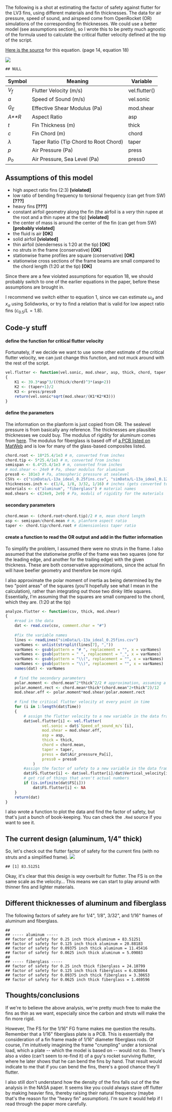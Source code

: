 The following is a shot at estimating the factor of safety against flutter for the LV3 fins, using different materials and fin thicknesses. The data for air pressure, speed of sound, and airspeed come from OpenRocket (OR) simulations of the corresponding fin thicknesses. We could use a better model (see assumptions section), so I wrote this to be pretty much agnostic of the formula used to calculate the critical flutter velocity defined at the top of the script.

[Here is the source](http://ntrs.nasa.gov/archive/nasa/casi.ntrs.nasa.gov/19930085030.pdf) for this equation. (page 14, equation 18)

![](flutterAnalysis_files/figure-markdown_github/show_the_equations-1.png)

    ## NULL

| Symbol            | Meaning                               | Variable      |
|-------------------|---------------------------------------|---------------|
| *V*<sub>*f*</sub> | Flutter Velocity (m/s)                | vel.flutter() |
| *a*               | Speed of Sound (m/s)                  | vel.sonic     |
| *G*<sub>*E*</sub> | Effective Shear Modulus (Pa)          | mod.shear     |
| *A**R*            | Aspect Ratio                          | asp           |
| *t*               | Fin Thickness (m)                     | thick         |
| *c*               | Fin Chord (m)                         | chord         |
| *λ*               | Taper Ratio (Tip Chord to Root Chord) | taper         |
| *p*               | Air Pressure (Pa)                     | press         |
| *p*<sub>*o*</sub> | Air Pressure, Sea Level (Pa)          | press0        |

Assumptions of this model
-------------------------

-   high aspect ratio fins (2:3) **\[violated\]**
-   low ratio of bending frequency to torsional frequency (can get from SW) **\[???\]**
-   heavy fins **\[???\]**
-   constant airfoil geometry along the fin (the airfoil is a *very* thin rupee at the root and a thin rupee at the tip) **\[violated\]**
-   the center of mass is around the center of the fin (can get from SW) **\[probably violated\]**
-   the fluid is air **\[OK\]**
-   solid airfoil **\[violated\]**
-   thin airfoil (slenderness is 1:20 at the tip) **\[OK\]**
-   no struts in the frame (conservative) **\[OK\]**
-   stationwise frame profiles are square (conservative) **\[OK\]**
-   stationwise cross sections of the frame beams are small compared to the chord length (1:20 at the tip) **\[OK\]**

Since there are a few violated assumptions for equation 18, we should probably switch to one of the earlier equations in the paper, before these assumptions are brought in.

I recommend we switch either to equation 1, since we can estimate *ω*<sub>*α*</sub> and *x*<sub>*α*</sub> using Solidworks, or try to find a relation that is valid for low aspect ratio fins (*c*<sub>0.5</sub>/*L* = 1.8).

Code-y stuff
------------

#### define the function for critical flutter velocity

Fortunately, if we decide we want to use some other estimate of the critical flutter velocity, we can just change this function, and not muck around with the rest of the script.

``` r
vel.flutter <- function(vel.sonic, mod.shear, asp, thick, chord, taper, press, press0)
{
    K1 <- 39.3*asp^3/((thick/chord)^3*(asp+2))
    K2 <- (taper+1)/2
    K3 <- press/press0
    return(vel.sonic*sqrt(mod.shear/(K1*K2*K3)))
}
```

#### define the parameters

The information on the planform is just copied from OR. The sealevel pressure is from basically any reference. The thicknesses are plausible thicknesses we could buy. The modulus of rigidity for aluminum comes from [here](http://www.engineeringtoolbox.com/modulus-rigidity-d_946.html). The modulus for fiberglass is based off of [a PCB listed on MatWeb](http://www.matweb.com/search/DataSheet.aspx?MatGUID=952559b637a940658f6ab71767504fdc) and is low for many of the glass-based composites listed.

``` r
chord.root <- 18*25.4/1e3 # m, converted from inches
chord.tip <- 5*25.4/1e3 # m, converted from inches
semispan <- 6.4*25.4/1e3 # m, converted from inches
# mod.shear <- 24e9 # Pa, shear modulus for aluminum
press0 <- 101e3 # Pa, atmospheric pressure at sealevel
CSVs <- c("simData/L-13a_ideal_0.25fins.csv", "simData/L-13a_ideal_0.125fins.csv", "simData/L-13a_ideal_0.09375fins.csv", "simData/L-13a_ideal_0.0625fins.csv") # names of the OR outputs
thicknesses.inch <- c(1/4, 1/8, 3/32, 1/16) # inches (gets converted to meters later)
materials <- c("aluminum", "fiberglass") # material names
mod.shears <- c(24e9, 2e9) # Pa, moduli of rigidity for the materials
```

#### secondary parameters

``` r
chord.mean <- (chord.root+chord.tip)/2 # m, mean chord length
asp <- semispan/chord.mean # m, planform aspect ratio
taper <- chord.tip/chord.root # dimensionless taper ratio
```

#### create a function to read the OR output and add in the flutter information

To simplify the problem, I assumed there were no struts in the frame. I also assumed that the stationwise profile of the frame was two squares (one for the leading edge, and another for the trailing edge) with the given thickness. These are both conservative approximations, since the actual fin will have beefier geometry and therefore be more rigid.

I also approximate the polar moment of inertia as being determined by the two "point areas" of the squares (you'll hopefully see what I mean in the calculation), rather than integrating out those two dinky little squares. Essentially, I'm assuming that the squares are small compared to the chord, which they are. (1:20 at the tip)

``` r
analyze.flutter <- function(csv, thick, mod.shear)
{
    #read in the data
    dat <- read.csv(csv, comment.char = "#")
    
    #fix the variable names
    lines <- readLines("simData/L-13a_ideal_0.25fins.csv")
    varNames <- unlist(strsplit(lines[7], ","))
    varNames <- gsub(pattern = "# ", replacement = "", x = varNames)
    varNames <- gsub(pattern = " ", replacement = "_", x = varNames)
    varNames <- gsub(pattern = "\\(", replacement = "", x = varNames)
    varNames <- gsub(pattern = "\\)", replacement = "", x = varNames)
    names(dat) <- varNames
    
    # find the secondary parameters
    polar.moment <- chord.mean^2*thick^2/2 # approximation, assuming a frame with no struts and a square cross section, using "point areas"
    polar.moment.rect <- chord.mean*thick*(chord.mean^2+thick^2)/12
    mod.shear.eff <- polar.moment*mod.shear/polar.moment.rect
    
    # find the critical flutter velocity at every point in time
    for (i in 1:length(dat$Time))
    { 
        # assign the flutter velocity to a new variable in the data frame
        dat$vel.flutter[i] <- vel.flutter(
                vel.sonic = dat$`Speed_of_sound_m/s`[i],
                mod.shear = mod.shear.eff,
                asp = asp,
                thick = thick, 
                chord = chord.mean, 
                taper = taper, 
                press = dat$Air_pressure_Pa[i], 
                press0 = press0
            )
        #assign the factor of safety to a new variable in the data frame
        dat$FS.flutter[i] <- dat$vel.flutter[i]/dat$Vertical_velocity[i]
        # get rid of things that aren't actual numbers
        if (is.infinite(dat$FS[i])) 
            dat$FS.flutter[i] <- NA
    }
    return(dat)
}
```

I also wrote a function to plot the data and find the factor of safety, but that's just a bunch of book-keeping. You can check the `.Rmd` source if you want to see it.

The current design (aluminum, 1/4" thick)
-----------------------------------------

So, let's check out the flutter factor of safety for the current fins (with no struts and a simplified frame). ![](flutterAnalysis_files/figure-markdown_github/quarter_inch_aluminum-1.png)

    ## [1] 83.51251

Okay, it's clear that this design is *way* overbuilt for flutter. The FS is on the same scale as the velocity... This means we can start to play around with thinner fins and lighter materials.

Different thicknesses of aluminum and fiberglass
------------------------------------------------

The following factors of safety are for 1/4", 1/8", 3/32", and 1/16" frames of aluminum and fiberglass.

    ## 
    ## ----- aluminum -----
    ## factor of safety for 0.25 inch thick aluminum = 83.51251 
    ## factor of safety for 0.125 inch thick aluminum = 20.88183 
    ## factor of safety for 0.09375 inch thick aluminum = 11.45416 
    ## factor of safety for 0.0625 inch thick aluminum = 5.09083 
    ## 
    ## ----- fiberglass -----
    ## factor of safety for 0.25 inch thick fiberglass = 24.10799 
    ## factor of safety for 0.125 inch thick fiberglass = 6.028064 
    ## factor of safety for 0.09375 inch thick fiberglass = 3.30653 
    ## factor of safety for 0.0625 inch thick fiberglass = 1.469596

Thoughts/conclusions
--------------------

If we're to believe the above analysis, we're pretty much free to make the fins as thin as we want, especially since the carbon and struts will make the fin more rigid.

However, The FS for the 1/16" FG frame makes me question the results. Remember that a 1/16" fiberglass plate is a PCB. This is essentially the consideration of a fin frame made of 1/16" diameter fiberglass rods. Of course, I'm intuitively imagining the frame "crumpling" under a torsional load, which a plate -- which the model is based on -- would not do. There's also a video (can't seem to re-find it) of a guy's rocket surviving flutter, where he later shows that he can bend the fins by hand. That result would indicate to me that if you can bend the fins, there's a good chance they'll flutter.

I also still don't understand how the density of the fins falls out of the the analysis in the NASA paper. It seems like you could always stave off flutter by making heavier fins, thereby raising their natural frequency (maybe that's the reason for the "heavy fin" assumption). I'm sure it would help if I read through the paper more carefully.
